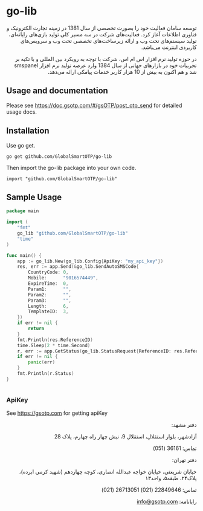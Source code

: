 # go-lib
<p dir=rtl>
 توسعه سامان فعالیت خود را بصورت تخصصی از سال 1381 در زمینه تجارت الکترونیک و فناوری اطلاعات آغاز کرد. فعالیت‌های شرکت در سه مسیر کلی تولید بازی‌های رایانه‌ای، تولید سیستم‌های تحت وب و ارائه زیرساخت‌های تخصصی تحت وب و سرویس‌های کاربردی اینترنت می‌باشد.</p>
<p dir=rtl>
در حوزه تولید نرم افزار اس ام اس، شرکت با توجه به رویکرد بین المللی و با تکیه بر تجربیات خود در بازارهای جهانی از سال 1384 وارد عرصه تولید نرم افزار smspanel شد و هم اکنون به بیش از 10 هزار کاربر خدمات پیامکی ارائه می‌دهد. </p>

## Usage and documentation
Please see https://doc.gsotp.com/#/gsOTP/post_otp_send for detailed usage docs.

## Installation
Use go get.
```
go get github.com/GlobalSmartOTP/go-lib
```
Then import the go-lib package into your own code.
```
import "github.com/GlobalSmartOTP/go-lib"
```
## Sample Usage
```go
package main

import (
	"fmt"
	go_lib "github.com/GlobalSmartOTP/go-lib"
	"time"
)

func main() {
	app := go_lib.New(go_lib.Config{ApiKey: "my_api_key"})
	res, err := app.Send(&go_lib.SendAutoSMSCode{
		CountryCode: 0,
		Mobile:      "9016574449",
		ExpireTime:  0,
		Param1:      "",
		Param2:      "",
		Param3:      "",
		Length:      6,
		TemplateID:  3,
	})
	if err != nil {
		return
	}
	fmt.Println(res.ReferenceID)
	time.Sleep(2 * time.Second)
	r, err := app.GetStatus(go_lib.StatusRequest{ReferenceID: res.ReferenceID})
	if err != nil {
		panic(err)
	}
	fmt.Println(r.Status)
}



```
### ApiKey
See https://gsotp.com for getting apiKey


<div dir=rtl>
دفتر مشهد:

آزادشهر، بلوار استقلال، استقلال 9، نبش چهار راه چهارم، پلاک 28

تماس:
36161 (051)
  
دفتر تهران:

خیابان شریعتی، خیابان خواجه عبدالله انصاری، کوچه چهاردهم (شهید کرمی ابرده)، پلاک۲۴، طبقه۵، واحد۱۳

تماس:
   22849646 (021)
   26713051 (021)

رایانامه: info@gsotp.com
</div> 
